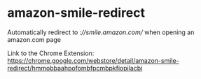 # amazon-smile-redirect
Automatically redirect to *://smile.amazon.com/* when opening an amazon.com page

Link to the Chrome Extension:
https://chrome.google.com/webstore/detail/amazon-smile-redirect/hmmobbaahpofombfpcmbpkfiopilacbi
